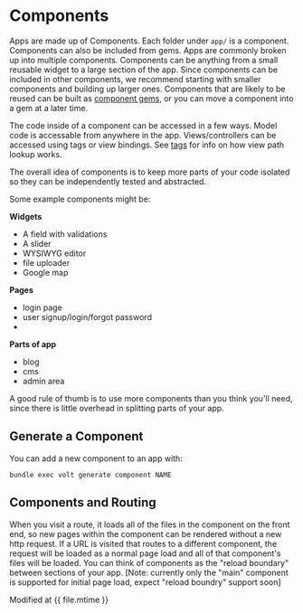 # Components

Apps are made up of Components.  Each folder under ```app/``` is a component.  Components can also be included from gems.  Apps are commonly broken up into multiple components.  Components can be anything from a small reusable widget to a large section of the app.  Since components can be included in other components, we recommend starting with smaller components and building up larger ones.  Components that are likely to be reused can be built as [component gems](docs/component_gems.md), or you can move a component into a gem at a later time.

The code inside of a component can be accessed in a few ways.  Model code is accessable from anywhere in the app.  Views/controllers can be accessed using tags or view bindings.  See [tags](docs/tags.md) for info on how view path lookup works.

The overall idea of components is to keep more parts of your code isolated so they can be independently tested and abstracted.

Some example components might be:

__Widgets__
- A field with validations
- A slider
- WYSIWYG editor
- file uploader
- Google map

__Pages__
- login page
- user signup/login/forgot password
-

__Parts of app__
- blog
- cms
- admin area

A good rule of thumb is to use more components than you think you'll need, since there is little overhead in splitting parts of your app.

## Generate a Component

You can add a new component to an app with:

```bundle exec volt generate component NAME```

## Components and Routing

When you visit a route, it loads all of the files in the component on the front end, so new pages within the component can be rendered without a new http request.  If a URL is visited that routes to a different component, the request will be loaded as a normal page load and all of that component's files will be loaded.  You can think of components as the "reload boundary" between sections of your app.  [Note: currently only the "main" component is supported for initial page load, expect "reload boundry" support soon]


Modified at {{ file.mtime }}
